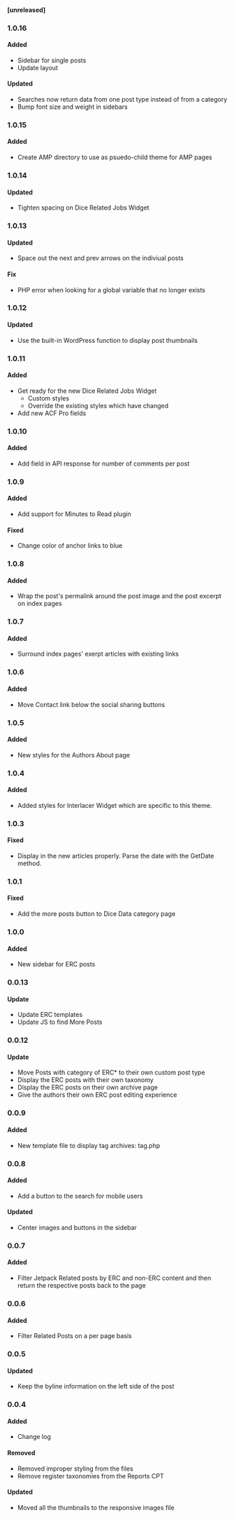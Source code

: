 #### [unreleased]

### 1.0.16
#### Added
* Sidebar for single posts
* Update layout

#### Updated
* Searches now return data from one post type instead of from a category
* Bump font size and weight in sidebars

### 1.0.15
#### Added
* Create AMP directory to use as psuedo-child theme for AMP pages

### 1.0.14
#### Updated
* Tighten spacing on Dice Related Jobs Widget

### 1.0.13
#### Updated
* Space out the next and prev arrows on the indiviual posts
#### Fix
* PHP error when looking for a global variable that no longer exists

### 1.0.12
#### Updated
* Use the built-in WordPress function to display post thumbnails

### 1.0.11
#### Added
* Get ready for the new Dice Related Jobs Widget
    * Custom styles
    * Override the existing styles which have changed
* Add new ACF Pro fields

### 1.0.10
#### Added
* Add field in API response for number of comments per post

### 1.0.9
#### Added
* Add support for Minutes to Read plugin
#### Fixed
* Change color of anchor links to blue

### 1.0.8
#### Added
* Wrap the post's permalink around the post image and the post excerpt on index pages

### 1.0.7
#### Added
* Surround index pages' exerpt articles with existing links

### 1.0.6
#### Added
* Move Contact link below the social sharing buttons

### 1.0.5
#### Added
* New styles for the Authors About page

### 1.0.4
#### Added
* Added styles for Interlacer Widget which are specific to this theme.

### 1.0.3
#### Fixed
* Display in the new articles properly. Parse the date with the GetDate method.

### 1.0.1
#### Fixed
* Add the more posts button to Dice Data category page

### 1.0.0
#### Added
* New sidebar for ERC posts

### 0.0.13
#### Update
* Update ERC templates
* Update JS to find More Posts


### 0.0.12
#### Update
* Move Posts with category of ERC* to their own custom post type
* Display the ERC posts with their own taxonomy
* Display the ERC posts on their own archive page
* Give the authors their own ERC post editing experience

### 0.0.9
#### Added
* New template file to display tag archives: tag.php

### 0.0.8
#### Added
* Add a button to the search for mobile users

#### Updated
* Center images and buttons in the sidebar

### 0.0.7
#### Added
* Filter Jetpack Related posts by ERC and non-ERC content and then return the respective posts back to the page

### 0.0.6
#### Added
* Filter Related Posts on a per page basis

### 0.0.5
#### Updated
* Keep the byline information on the left side of the post

### 0.0.4
#### Added
* Change log
#### Removed
* Removed improper styling from the files
* Remove register taxonomies from the Reports CPT
#### Updated
* Moved all the thumbnails to the responsive images file